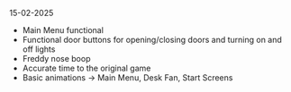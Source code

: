 15-02-2025
* Main Menu functional
* Functional door buttons for opening/closing doors and turning on and off lights
* Freddy nose boop
* Accurate time to the original game
* Basic animations -> Main Menu, Desk Fan, Start Screens